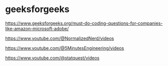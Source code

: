 # geeksforgeeks
https://www.geeksforgeeks.org/must-do-coding-questions-for-companies-like-amazon-microsoft-adobe/

https://www.youtube.com/@NormalizedNerd/videos


https://www.youtube.com/@5MinutesEngineering/videos


https://www.youtube.com/@statquest/videos
